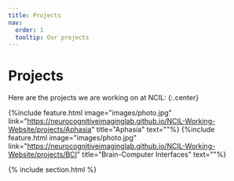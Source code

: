 ```yaml
---
title: Projects
nav:
  order: 1
  tooltip: Our projects 
---
```


# <i class="fas fa-wrench"></i>Projects

Here are the projects we are working on at NCIL:
{:.center}

{%include feature.html image="images/photo.jpg" link="https://neurocognitiveimaginglab.github.io/NCIL-Working-Website/projects/Aphasia" title="Aphasia" text=""%} {%include feature.html image="images/photo.jpg" link="https://neurocognitiveimaginglab.github.io/NCIL-Working-Website/projects/BCI" title="Brain-Computer Interfaces" text=""%}

{% include section.html %}
